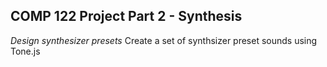 ## COMP 122 Project Part 2 - Synthesis
*Design synthesizer presets*
Create a set of synthsizer preset sounds using Tone.js
